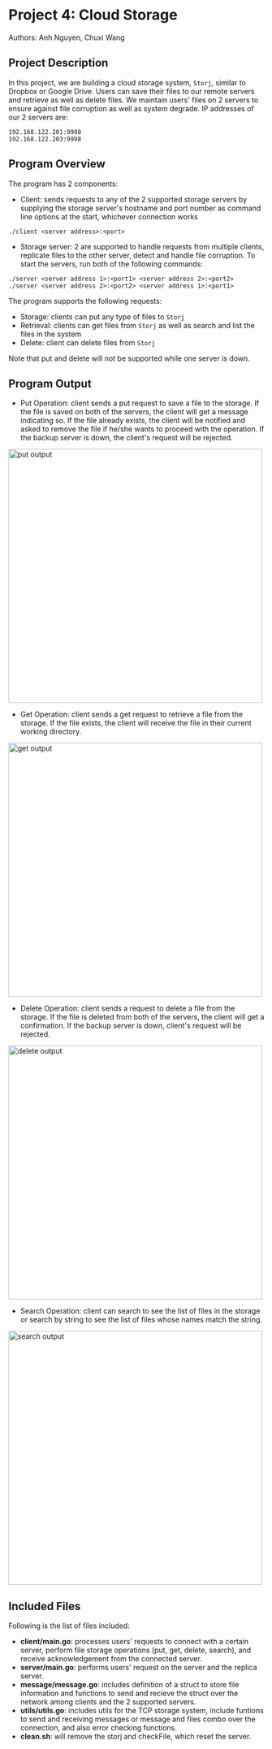 # **Project 4: Cloud Storage**

Authors: Anh Nguyen, Chuxi Wang

## **Project Description**

In this project, we are building a cloud storage system, `Storj`, similar to Dropbox or Google Drive. Users can save their files to our remote servers and retrieve as well as delete files. We maintain users' files on 2 servers to ensure against file corruption as well as system degrade. IP addresses of our 2 servers are:

```
192.168.122.201:9998
192.168.122.203:9998
```

## **Program Overview**

The program has 2 components:

- Client: sends requests to any of the 2 supported storage servers by supplying the storage server's hostname and port number as command line options at the start, whichever connection works

```console
./client <server address>:<port>
```

- Storage server: 2 are supported to handle requests from multiple clients, replicate files to the other server, detect and handle file corruption. To start the servers, run both of the following commands:

```console
./server <server address 1>:<port1> <server address 2>:<port2>
./server <server address 2>:<port2> <server address 1>:<port1>
```

The program supports the following requests:

- Storage: clients can put any type of files to `Storj`
- Retrieval: clients can get files from `Storj` as well as search and list the files in the system
- Delete: client can delete files from `Storj`

Note that put and delete will not be supported while one server is down.


<!-- TODO: Insert flowchart (Chuxi) -->

## **Program Output** 

- Put Operation: client sends a put request to save a file to the storage. If the file is saved on both of the servers, the client will get a message indicating so. If the file already exists, the client will be notified and asked to remove the file if he/she wants to proceed with the operation. If the backup server is down, the client's request will be rejected.

<img src="https://github.com/usf-cs521-sp21/P4-siri/blob/main/img/put.gif" alt="put output" height="500">

- Get Operation: client sends a get request to retrieve a file from the storage. If the file exists, the client will receive the file in their current working directory.

<img src="https://github.com/usf-cs521-sp21/P4-siri/blob/main/img/get.gif" alt="get output" height="500">

- Delete Operation: client sends a request to delete a file from the storage. If the file is deleted from both of the servers, the client will get a confirmation. If the backup server is down, client's request will be rejected.

<img src="https://github.com/usf-cs521-sp21/P4-siri/blob/main/img/delete.gif" alt="delete output" height="500">

- Search Operation: client can search to see the list of files in the storage or search by string to see the list of files whose names match the string.

<img src="https://github.com/usf-cs521-sp21/P4-siri/blob/main/img/search.gif" alt="search output" height="500">

## **Included Files**

Following is the list of files included:

- **client/main.go**: processes users' requests to connect with a certain server, perform file storage operations (put, get, delete, search), and receive acknowledgement from the connected server.
- **server/main.go**: performs users' request on the server and the replica server.
- **message/message.go**: includes definition of a struct to store file information and functions to send and recieve the struct over the network among clients and the 2 supported servers.
- **utils/utils.go**: includes utils for the TCP storage system, include funtions to send and receiving messages or message and files combo over the connection,
and also error checking functions.
- **clean.sh**: will remove the storj and checkFile, which reset the server.